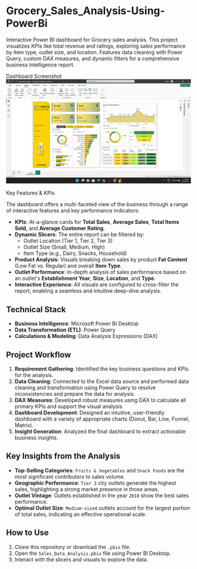 # Grocery_Sales_Analysis-Using-PowerBi
Interactive Power BI dashboard for Grocery sales analysis. This project visualizes KPIs like total revenue and ratings, exploring sales performance by item type, outlet size, and location. Features data cleaning with Power Query, custom DAX measures, and dynamic filters for a comprehensive business intelligence report.

Dashboard Screenshot
![Grocery Sales Dashboard](Grocery_Sales.png)

Key Features & KPIs

The dashboard offers a multi-faceted view of the business through a range of interactive features and key performance indicators:

* **KPIs**: At-a-glance cards for **Total Sales**, **Average Sales**, **Total Items Sold**, and **Average Customer Rating**.
* **Dynamic Slicers**: The entire report can be filtered by:
    * Outlet Location (Tier 1, Tier 2, Tier 3)
    * Outlet Size (Small, Medium, High)
    * Item Type (e.g., Dairy, Snacks, Household)
* **Product Analysis**: Visuals breaking down sales by product **Fat Content** (Low Fat vs. Regular) and overall **Item Type**.
* **Outlet Performance**: In-depth analysis of sales performance based on an outlet's **Establishment Year**, **Size**, **Location**, and **Type**.
* **Interactive Experience**: All visuals are configured to cross-filter the report, enabling a seamless and intuitive deep-dive analysis.

## Technical Stack

* **Business Intelligence**: Microsoft Power BI Desktop
* **Data Transformation (ETL)**: Power Query
* **Calculations & Modeling**: Data Analysis Expressions (DAX)

## Project Workflow

1.  **Requirement Gathering**: Identified the key business questions and KPIs for the analysis.
2.  **Data Cleaning**: Connected to the Excel data source and performed data cleaning and transformation using Power Query to resolve inconsistencies and prepare the data for analysis.
3.  **DAX Measures**: Developed robust measures using DAX to calculate all primary KPIs and support the visual analysis.
4.  **Dashboard Development**: Designed an intuitive, user-friendly dashboard with a variety of appropriate charts (Donut, Bar, Line, Funnel, Matrix).
5.  **Insight Generation**: Analyzed the final dashboard to extract actionable business insights.

## Key Insights from the Analysis

* **Top-Selling Categories**: `Fruits & Vegetables` and `Snack Foods` are the most significant contributors to sales volume.
* **Geographic Performance**: `Tier 3` city outlets generate the highest sales, highlighting a strong market presence in those areas.
* **Outlet Vintage**: Outlets established in the year `2018` show the best sales performance.
* **Optimal Outlet Size**: `Medium-sized` outlets account for the largest portion of total sales, indicating an effective operational scale.

## How to Use

1.  Clone this repository or download the `.pbix` file.
2.  Open the `Sales_Data_Analysis.pbix` file using Power BI Desktop.
3.  Interact with the slicers and visuals to explore the data.
